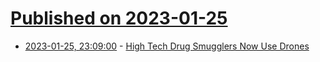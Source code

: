 # [Published on 2023-01-25](index.md)

* [2023-01-25, 23:09:00](https://soylentnews.org/article.pl?sid=23/01/25/0311241&from=rss) - [High Tech Drug Smugglers Now Use Drones](https://soylentnews.org/article.pl?sid=23/01/25/0311241&from=rss)
